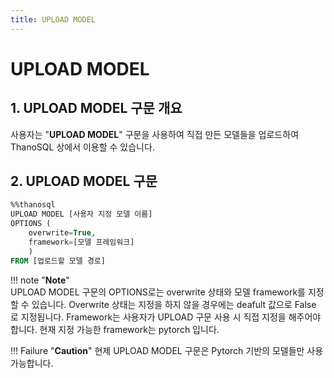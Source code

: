 ```yaml
---
title: UPLOAD MODEL
---
```


# __UPLOAD MODEL__

## __1. UPLOAD MODEL 구문 개요__

사용자는 "__UPLOAD MODEL__" 구문을 사용하여 직접 만든 모델들을 업로드하여 ThanoSQL 상에서 이용할 수 있습니다. 

## __2. UPLOAD MODEL 구문__
```sql
%%thanosql
UPLOAD MODEL [사용자 지정 모델 이름] 
OPTIONS (
    overwrite=True, 
    framework=[모델 프레임워크]
    ) 
FROM [업로드할 모델 경로]
```

!!! note "__Note__"     
    UPLOAD MODEL 구문의 OPTIONS로는 overwrite 상태와 모델 framework를 지정할 수 있습니다. Overwrite 상태는 지정을 하지 않을 경우에는 deafult 값으로 False 로 지정됩니다. Framework는 사용자가 UPLOAD 구문 사용 시 직접 지정을 해주어야 합니다. 현재 지정 가능한 framework는 pytorch 입니다.
    
!!! Failure "__Caution__"
    현제 UPLOAD MODEL 구문은 Pytorch 기반의 모델들만 사용 가능합니다. 
